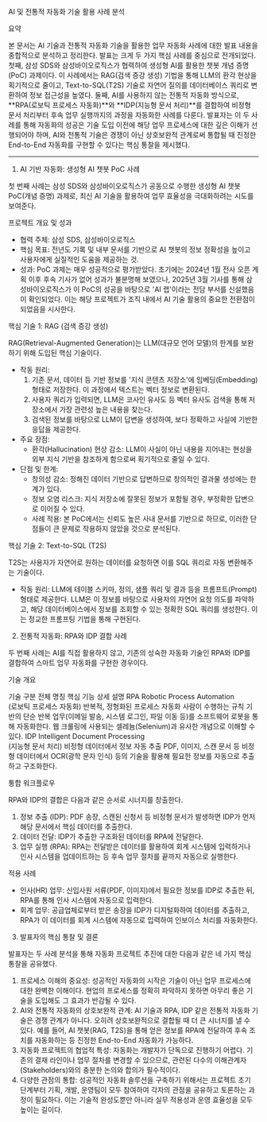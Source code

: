 AI 및 전통적 자동화 기술 활용 사례 분석

요약

본 문서는 AI 기술과 전통적 자동화 기술을 활용한 업무 자동화 사례에 대한 발표 내용을 종합적으로 분석하고 정리한다. 발표는 크게 두 가지 핵심 사례를 중심으로 전개되었다. 첫째, 삼성 SDS와 삼성바이오로직스가 협력하여 생성형 AI를 활용한 챗봇 개념 증명(PoC) 과제이다. 이 사례에서는 RAG(검색 증강 생성) 기법을 통해 LLM의 환각 현상을 획기적으로 줄이고, Text-to-SQL(T2S) 기술로 자연어 질의를 데이터베이스 쿼리로 변환하여 정보 접근성을 높였다. 둘째, AI를 사용하지 않는 전통적 자동화 방식으로, **RPA(로보틱 프로세스 자동화)**와 **IDP(지능형 문서 처리)**를 결합하여 비정형 문서 처리부터 후속 업무 실행까지의 과정을 자동화한 사례를 다룬다. 발표자는 이 두 사례를 통해 자동화의 성공은 기술 도입 이전에 해당 업무 프로세스에 대한 깊은 이해가 선행되어야 하며, AI와 전통적 기술은 경쟁이 아닌 상호보완적 관계로써 통합될 때 진정한 End-to-End 자동화를 구현할 수 있다는 핵심 통찰을 제시했다.


--------------------------------------------------------------------------------


1. AI 기반 자동화: 생성형 AI 챗봇 PoC 사례

첫 번째 사례는 삼성 SDS와 삼성바이오로직스가 공동으로 수행한 생성형 AI 챗봇 PoC(개념 증명) 과제로, 최신 AI 기술을 활용하여 업무 효율성을 극대화하려는 시도를 보여준다.

프로젝트 개요 및 성과

* 협력 주체: 삼성 SDS, 삼성바이오로직스
* 핵심 목표: 전년도 기록 및 내부 문서를 기반으로 AI 챗봇의 정보 정확성을 높이고 사용자에게 실질적인 도움을 제공하는 것.
* 성과: PoC 과제는 매우 성공적으로 평가받았다. 초기에는 2024년 1월 전사 오픈 계획 이후 후속 기사가 없어 성과가 불분명해 보였으나, 2025년 3월 기사를 통해 삼성바이오로직스가 이 PoC의 성공을 바탕으로 'AI 랩'이라는 전담 부서를 신설했음이 확인되었다. 이는 해당 프로젝트가 조직 내에서 AI 기술 활용의 중요한 전환점이 되었음을 시사한다.

핵심 기술 1: RAG (검색 증강 생성)

RAG(Retrieval-Augmented Generation)는 LLM(대규모 언어 모델)의 한계를 보완하기 위해 도입된 핵심 기술이다.

* 작동 원리:
  1. 기존 문서, 데이터 등 기반 정보를 '지식 콘텐츠 저장소'에 임베딩(Embedding) 형태로 저장한다. 이 과정에서 텍스트는 벡터 정보로 변환된다.
  2. 사용자 쿼리가 입력되면, LLM은 코사인 유사도 등 벡터 유사도 검색을 통해 저장소에서 가장 관련성 높은 내용을 찾는다.
  3. 검색된 정보를 바탕으로 LLM이 답변을 생성하여, 보다 정확하고 사실에 기반한 응답을 제공한다.
* 주요 장점:
  * 환각(Hallucination) 현상 감소: LLM이 사실이 아닌 내용을 지어내는 현상을 외부 지식 기반을 참조하게 함으로써 획기적으로 줄일 수 있다.
* 단점 및 한계:
  * 창의성 감소: 정해진 데이터 기반으로 답변하므로 창의적인 결과물 생성에는 한계가 있다.
  * 정보 오염 리스크: 지식 저장소에 잘못된 정보가 포함될 경우, 부정확한 답변으로 이어질 수 있다.
  * 사례 적용: 본 PoC에서는 신뢰도 높은 사내 문서를 기반으로 하므로, 이러한 단점들이 큰 문제로 작용하지 않았을 것으로 분석된다.

핵심 기술 2: Text-to-SQL (T2S)

T2S는 사용자가 자연어로 원하는 데이터를 요청하면 이를 SQL 쿼리로 자동 변환해주는 기술이다.

* 작동 원리: LLM에 테이블 스키마, 정의, 샘플 쿼리 및 결과 등을 프롬프트(Prompt) 형태로 제공한다. LLM은 이 정보를 바탕으로 사용자의 자연어 요청 의도를 파악하고, 해당 데이터베이스에서 정보를 조회할 수 있는 정확한 SQL 쿼리를 생성한다. 이는 정교한 프롬프팅 기법을 통해 구현된다.

2. 전통적 자동화: RPA와 IDP 결합 사례

두 번째 사례는 AI를 직접 활용하지 않고, 기존의 성숙한 자동화 기술인 RPA와 IDP를 결합하여 스마트 업무 자동화를 구현한 경우이다.

기술 개요

기술 구분	전체 명칭	핵심 기능	상세 설명
RPA	Robotic Process Automation<br>(로보틱 프로세스 자동화)	반복적, 정형화된 프로세스 자동화	사람이 수행하는 규칙 기반의 단순 반복 업무(이메일 발송, 시스템 로그인, 파일 이동 등)를 소프트웨어 로봇을 통해 자동화한다. 웹 크롤링에 사용되는 셀레늄(Selenium)과 유사한 개념으로 이해할 수 있다.
IDP	Intelligent Document Processing<br>(지능형 문서 처리)	비정형 데이터에서 정보 자동 추출	PDF, 이미지, 스캔 문서 등 비정형 데이터에서 OCR(광학 문자 인식) 등의 기술을 활용해 필요한 정보를 자동으로 추출하고 구조화한다.

통합 워크플로우

RPA와 IDP의 결합은 다음과 같은 순서로 시너지를 창출한다.

1. 정보 추출 (IDP): PDF 송장, 스캔된 신청서 등 비정형 문서가 발생하면 IDP가 먼저 해당 문서에서 핵심 데이터를 추출한다.
2. 데이터 전달: IDP가 추출한 구조화된 데이터를 RPA에 전달한다.
3. 업무 실행 (RPA): RPA는 전달받은 데이터를 활용하여 회계 시스템에 입력하거나 인사 시스템을 업데이트하는 등 후속 업무 절차를 끝까지 자동으로 실행한다.

적용 사례

* 인사(HR) 업무: 신입사원 서류(PDF, 이미지)에서 필요한 정보를 IDP로 추출한 뒤, RPA를 통해 인사 시스템에 자동으로 입력한다.
* 회계 업무: 공급업체로부터 받은 송장을 IDP가 디지털화하여 데이터를 추출하고, RPA가 이 데이터를 회계 시스템에 자동으로 입력하여 인보이스 처리를 자동화한다.

3. 발표자의 핵심 통찰 및 결론

발표자는 두 사례 분석을 통해 자동화 프로젝트 추진에 대한 다음과 같은 네 가지 핵심 통찰을 공유했다.

1. 프로세스 이해의 중요성: 성공적인 자동화의 시작은 기술이 아닌 업무 프로세스에 대한 완벽한 이해이다. 현업의 프로세스를 정확히 파악하지 못하면 아무리 좋은 기술을 도입해도 그 효과가 반감될 수 있다.
2. AI와 전통적 자동화의 상호보완적 관계: AI 기술과 RPA, IDP 같은 전통적 자동화 기술은 경쟁 관계가 아니다. 오히려 상호보완적으로 결합될 때 더 큰 시너지를 낼 수 있다. 예를 들어, AI 챗봇(RAG, T2S)을 통해 얻은 정보를 RPA에 전달하여 후속 조치를 자동화하는 등 진정한 End-to-End 자동화가 가능하다.
3. 자동화 프로젝트의 협업적 특성: 자동화는 개발자가 단독으로 진행하기 어렵다. 기존의 결재 라인이나 업무 절차를 변경할 수 있으므로, 관련된 다수의 이해관계자(Stakeholders)와의 충분한 논의와 합의가 필수적이다.
4. 다양한 관점의 통합: 성공적인 자동화 솔루션을 구축하기 위해서는 프로젝트 초기 단계부터 기획, 개발, 운영팀이 모두 참여하여 각자의 관점을 공유하고 토론하는 과정이 필요하다. 이는 기술적 완성도뿐만 아니라 실무 적용성과 운영 효율성을 모두 높이는 길이다.

